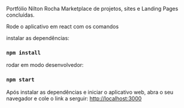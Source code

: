 Portfólio Nilton Rocha
Marketplace de projetos, sites e Landing Pages concluídas.

Rode o aplicativo em react com os comandos

instalar as dependências:
### `npm install` 

rodar em modo desenvolvedor:
### `npm start`

Após instalar as dependências e iniciar o aplicativo web, abra o seu navegador e cole o link a serguir:
[http://localhost:3000](http://localhost:3000) 


